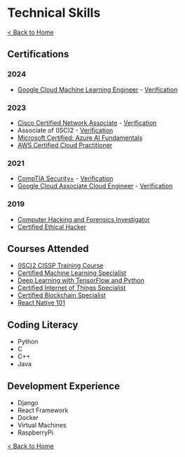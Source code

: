 # Technical Skills

[< Back to Home](../README.md)

## Certifications

### 2024

* [Google Cloud Machine Learning Engineer](certificates/google_cloud_machine_learning_engineer_cert.pdf) - [Verification](https://www.credential.net/d892366a-03c4-4b9b-81e1-cdf6d53d102a#gs.3khkke)

### 2023

* [Cisco Certified Network Associate](certificates/cisco_certified_network_associate_certificate.pdf) - [Verification](https://www.credly.com/badges/0e7be18a-1622-49a8-b087-746396dc2608)
* Associate of (ISC)2 - [Verification](https://www.credly.com/badges/86fb94f8-3005-4488-ad90-53a8cba5773b/public_url)
* [Microsoft Certified: Azure AI Fundamentals](certificates/azure_ai_fundamentals.pdf)
* [AWS Certified Cloud Practitioner](certificates/aws_certified_cloud_practitioner.pdf)

### 2021

* [CompTIA Security+](certificates/security_plus_cert.pdf) - [Verification](https://www.credly.com/badges/c43fb391-cc0b-45f4-b83b-ac3eeae0dab9)
* [Google Cloud Associate Cloud Engineer](certificates/google_cloud_associate_cloud_engineer_cert.pdf) - [Verification](https://www.credential.net/85801647-2369-44f1-ac17-4ae20ec523e4?key=9766e6dada990fb439946af039fa377d0afbe87d4edb89201f92c066a75af4ac)

### 2019

* [Computer Hacking and Forensics Investigator](certificates/computer_hacking_forensics_investigator_cert.pdf)
* [Certified Ethical Hacker](certificates/certified_ethical_hacker_cert.pdf)

## Courses Attended

* [(ISC)2 CISSP Training Course](certificates/cissp_training_course.pdf)
* [Certified Machine Learning Specialist](certificates/certified_machine_learning_specialist_cert.pdf)
* [Deep Learning with TensorFlow and Python](certificates/deep_learning_with_tensorflow_and_python_cert.pdf)
* [Certified Internet of Things Specialist](certificates/certified_internet_of_things_specialist_cert.pdf)
* [Certified Blockchain Specialist](certificates/certified_blockchain_specialist_cert.pdf)
* [React Native 101](certificates/react_native_101_cert.pdf)

## Coding Literacy

* Python
* C
* C++
* Java

## Development Experience

* Django
* React Framework
* Docker
* Virtual Machines
* RaspberryPi

[< Back to Home](../README.md)
